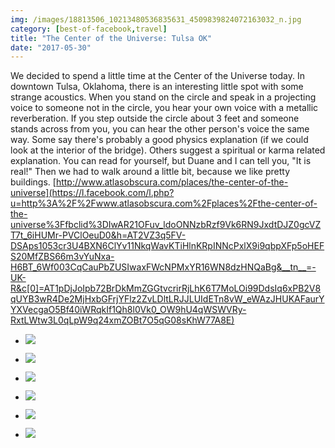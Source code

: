 ```yaml
---
img: /images/18813506_10213480536835631_4509839824072163032_n.jpg
category: [best-of-facebook,travel]
title: "The Center of the Universe: Tulsa OK"
date: "2017-05-30"
---
```


We decided to spend a little time at the Center of the Universe today. In downtown Tulsa, Oklahoma, there is an interesting little spot with some strange acoustics. When you stand on the circle and speak in a projecting voice to someone not in the circle, you hear your own voice with a metallic reverberation. If you step outside the circle about 3 feet and someone stands across from you, you can hear the other person's voice the same way. Some say there's probably a good physics explanation (if we could look at the interior of the bridge). Others suggest a spiritual or karma related explanation. You can read for yourself, but Duane and I can tell you, "It is real!" Then we had to walk around a little bit, because we like pretty buildings. [http://www.atlasobscura.com/places/the-center-of-the-universe](https://l.facebook.com/l.php?u=http%3A%2F%2Fwww.atlasobscura.com%2Fplaces%2Fthe-center-of-the-universe%3Ffbclid%3DIwAR21OFuv_ldoONNzbRzf9Vk6RN9JxdtDJZ0gcVZT7t_6iHUMr-PVClOeuD0&h=AT2VZ3q5FV-DSAps1053cr3U4BXN6ClYv11NkqWavKTiHlnKRpINNcPxlX9i9qbpXFp5oHEFS20MfZBS66m3vYuNxa-H6BT_6Wf003CqCauPbZUSIwaxFWcNPMxYR16WN8dzHNQaBg&__tn__=-UK-R&c[0]=AT1pDjJoIpb72BrDkMmZGGtvcrirRjLhK6T7MoLOi99DdsIq6xPB2V8qUYB3wR4De2MjHxbGFrjYFlz2ZvLDltLRJJLUIdETn8vW_eWAzJHUKAFaurYYXVecgaO5Bf40iWRqkIf1Qh8l0Vk0_OW9hU4qWSWVRy-RxtLWtw3L0qLpW9q24xmZOBt7O5qG08sKhW77A8E)

- ![](/images/18813506_10213480536835631_4509839824072163032_n.jpg)
    
- ![](/images/18740772_10213480539755704_3216931539169189271_n.jpg)
    
- ![](/images/18739927_10213480538595675_432618999940041263_n.jpg)
    
- ![](/images/18739909_10213480537635651_8422974408106310099_n.jpg)
    
- ![](/images/18813728_10213480538755679_1354872612501423033_n.jpg)
    
- ![](/images/18835886_10213480537875657_2165535554360119005_n.jpg)
